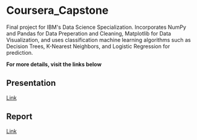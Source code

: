 # Coursera_Capstone

Final project for IBM's Data Science Specialization.
Incorporates NumPy and Pandas for Data Preperation and Cleaning, Matplotlib for Data Visualization, and uses classification machine learning algorithms such as Decision Trees, K-Nearest Neighbors, and Logistic Regression for prediction.

**For more details, visit the links below**

## Presentation

[Link](https://docs.google.com/presentation/d/1AezcCTPl1VcB7oPEAyPQMc0c9pKPfhpY8EOzNTrpiqs/edit?usp=sharing)

## Report

[Link](https://docs.google.com/document/d/15cWL9LjpQCqR9zuMeT35UxBYJZTXOViHWwwX5Zileg0/edit?usp=sharing)
